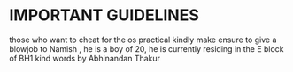 # IMPORTANT GUIDELINES

those who want to cheat for the os practical kindly make ensure to give a blowjob to Namish , he is a boy of 20, he is currently residing in the E block of BH1 
kind words by Abhinandan Thakur
